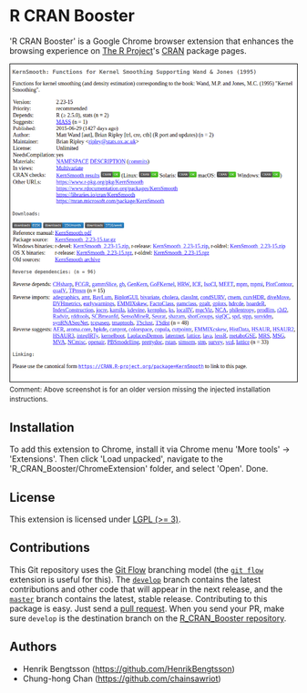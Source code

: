 # R CRAN Booster

'R CRAN Booster' is a Google Chrome browser extension that enhances the browsing experience on [The R Project](https://www.r-project.org)'s [CRAN](https://cran.r-project.org/) package pages.

<img src="screenshot-with.png" style="border: solid 1px black" alt="Screenshot showing the CRAN page for the 'KernSmooth' package with 'R CMD check' status badges injected next to the 'CRAN checks' entry and download statistics badges injected at the top of the 'Download' section"/><br/>
<small>Comment: Above screenshot is for an older version missing the injected installation instructions.</small>

## Installation

To add this extension to Chrome, install it via Chrome menu 'More tools' -> 'Extensions'.  Then click 'Load unpacked', navigate to the 'R_CRAN_Booster/ChromeExtension' folder, and select 'Open'.  Done.

## License

This extension is licensed under [LGPL (>= 3)](https://www.gnu.org/licenses/lgpl.txt).



## Contributions

This Git repository uses the [Git Flow](http://nvie.com/posts/a-successful-git-branching-model/) branching model (the [`git flow`](https://github.com/petervanderdoes/gitflow-avh) extension is useful for this).  The [`develop`](https://github.com/HenrikBengtsson/R_CRAN_Booster/tree/develop) branch contains the latest contributions and other code that will appear in the next release, and the [`master`](https://github.com/HenrikBengtsson/R_CRAN_Booster) branch contains the latest, stable release.  Contributing to this package is easy.  Just send a [pull request](https://help.github.com/articles/using-pull-requests/).  When you send your PR, make sure `develop` is the destination branch on the [R_CRAN_Booster repository](https://github.com/HenrikBengtsson/R_CRAN_Booster).


## Authors

* Henrik Bengtsson (https://github.com/HenrikBengtsson)
* Chung-hong Chan (https://github.com/chainsawriot)

